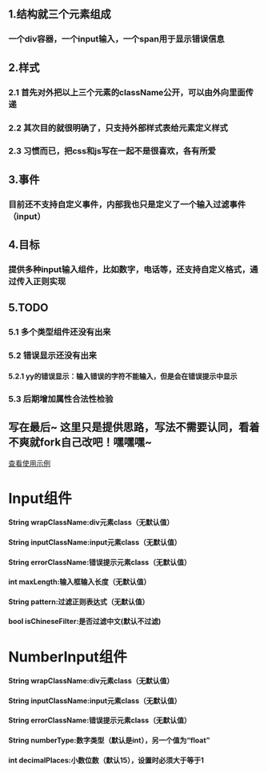 ## 1.结构就三个元素组成
### 一个div容器，一个input输入，一个span用于显示错误信息

## 2.样式
### 2.1 首先对外把以上三个元素的className公开，可以由外向里面传递
### 2.2 其次目的就很明确了，只支持外部样式表给元素定义样式
### 2.3 习惯而已，把css和js写在一起不是很喜欢，各有所爱

## 3.事件
### 目前还不支持自定义事件，内部我也只是定义了一个输入过滤事件（input）

## 4.目标
### 提供多种input输入组件，比如数字，电话等，还支持自定义格式，通过传入正则实现

## 5.TODO
### 5.1 多个类型组件还没有出来
### 5.2 错误显示还没有出来
#### 5.2.1 yy的错误显示：输入错误的字符不能输入，但是会在错误提示中显示
### 5.3 后期增加属性合法性检验

## 写在最后~  这里只是提供思路，写法不需要认同，看着不爽就fork自己改吧！嘿嘿嘿~

[查看使用示例](../../dist/example.js)

# Input组件
#### String wrapClassName:div元素class（无默认值）
#### String inputClassName:input元素class（无默认值）
#### String errorClassName:错误提示元素class（无默认值）
#### int maxLength:输入框输入长度（无默认值）
#### String pattern:过滤正则表达式（无默认值）
#### bool isChineseFilter:是否过滤中文(默认不过滤)

# NumberInput组件
#### String wrapClassName:div元素class（无默认值）
#### String inputClassName:input元素class（无默认值）
#### String errorClassName:错误提示元素class（无默认值）
#### String numberType:数字类型（默认是int），另一个值为“float”
#### int decimalPlaces:小数位数（默认15），设置时必须大于等于1
